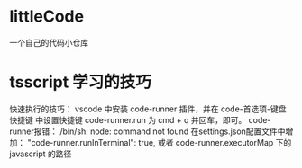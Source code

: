 # littleCode
一个自己的代码小仓库


# tsscript 学习的技巧
快速执行的技巧： vscode 中安装 code-runner 插件，并在 code-首选项-键盘快捷键 中设置快捷键 code-runner.run 为 cmd + q 并回车，即可。
code-runner报错： /bin/sh: node: command not found 
在settings.json配置文件中增加：   "code-runner.runInTerminal": true, 或者 code-runner.executorMap 下的 javascript 的路径

